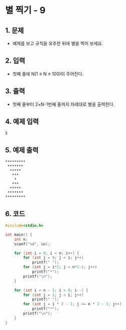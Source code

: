 # 별 찍기 - 9 

## 1. 문제

- 예제를 보고 규칙을 유추한 뒤에 별을 찍어 보세요.

## 2. 입력
- 첫째 줄에 N(1 ≤ N ≤ 100)이 주어진다.

## 3. 출력
- 첫째 줄부터 2×N-1번째 줄까지 차례대로 별을 출력한다.

## 4. 예제 입력
```
5
```

## 5. 예제 출력
```
*********
 *******
  *****
   ***
    *
   ***
  *****
 *******
*********
```

## 6. 코드

```c++
#include<stdio.h>

int main() {
    int n;
    scanf("%d", &n);

    for (int i = 0; i < n; i++) {
        for (int j = 0; j < i; j++)
            printf(" ");
        for (int j = i*2; j < n*2-1; j++)
            printf("*");
        printf("\n");
    }

    for (int i = n - 1; i > 0; i--) {
        for (int j = 1; j < i; j++)
            printf(" ");
        for (int j = i * 2 - 1; j <= n * 2 - 1; j++)
            printf("*");
        printf("\n");
    }
}
```
